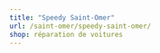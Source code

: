 ```yaml
---
title: "Speedy Saint-Omer"
url: /saint-omer/speedy-saint-omer/
shop: réparation de voitures
---
```

